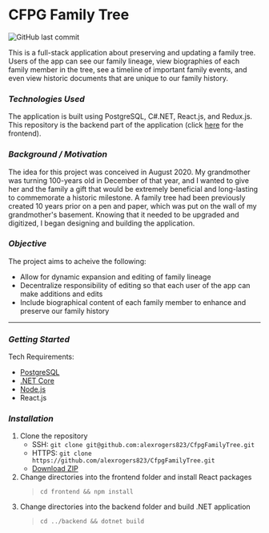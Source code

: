 # CFPG Family Tree

![GitHub last commit](https://img.shields.io/github/last-commit/alexrogers823/CfpgFamilyTree)

This is a full-stack application about preserving and updating a family tree. Users of the app can see our family lineage, view biographies of each family member in the tree, see a timeline of important family events, and even view historic documents that are unique to our family history.

### _Technologies Used_
The application is built using PostgreSQL, C#.NET, React.js, and Redux.js. This repository is the backend part of the application (click [here](https://github.com/alexrogers823/family-tree-ui-prototype) for the frontend).

### _Background / Motivation_
The idea for this project was conceived in August 2020. My grandmother was turning 100-years old in December of that year, and I wanted to give her and the family a gift that would be extremely beneficial and long-lasting to commemorate a historic milestone. A family tree had been previously created 10 years prior on a pen and paper, which was put on the wall of my grandmother's basement. Knowing that it needed to be upgraded and digitized, I began designing and building the application.

### _Objective_
The project aims to acheive the following:
- Allow for dynamic expansion and editing of family lineage
- Decentralize responsibility of editing so that each user of the app can make additions and edits
- Include biographical content of each family member to enhance and preserve our family history

---

### _Getting Started_
Tech Requirements:
- [PostgreSQL](https://postgresapp.com/downloads.html)
- [.NET Core](https://dotnet.microsoft.com/download/dotnet-core)
- [Node.js](https://nodejs.org/en/download/)
- React.js

### _Installation_
1. Clone the repository
    - SSH: `git clone git@github.com:alexrogers823/CfpgFamilyTree.git`
    - HTTPS:  `git clone https://github.com/alexrogers823/CfpgFamilyTree.git`
    - [Download ZIP](https://github.com/alexrogers823/CfpgFamilyTree/archive/master.zip)
2. Change directories into the frontend folder and install React packages 
    > `cd frontend && npm install`
3. Change directories into the backend folder and build .NET application
    > `cd ../backend && dotnet build`